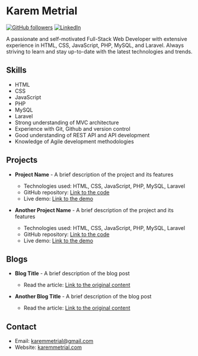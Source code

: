 # Karem Metrial

[![GitHub followers](https://img.shields.io/github/followers/karemmetrial.svg?label=Follow&style=social)](https://github.com/karemmetrial)
[![LinkedIn](https://img.shields.io/badge/-LinkedIn-black.svg?style=flat-square&logo=linkedin&colorB=555)](https://linkedin.com/in/karemmetrial)

A passionate and self-motivated Full-Stack Web Developer with extensive experience in HTML, CSS, JavaScript, PHP, MySQL, and Laravel. Always striving to learn and stay up-to-date with the latest technologies and trends.

## Skills

- HTML
- CSS
- JavaScript
- PHP
- MySQL
- Laravel
- Strong understanding of MVC architecture
- Experience with Git, Github and version control
- Good understanding of REST API and API development
- Knowledge of Agile development methodologies

## Projects

- **Project Name** - A brief description of the project and its features
  - Technologies used: HTML, CSS, JavaScript, PHP, MySQL, Laravel
  - GitHub repository: [Link to the code](https://github.com/karemmetrial/project-name)
  - Live demo: [Link to the demo](https://project-name.com)

- **Another Project Name** - A brief description of the project and its features
  - Technologies used: HTML, CSS, JavaScript, PHP, MySQL, Laravel
  - GitHub repository: [Link to the code](https://github.com/karemmetrial/another-project-name)
  - Live demo: [Link to the demo](https://another-project-name.com)

## Blogs

- **Blog Title** - A brief description of the blog post
  - Read the article: [Link to the original content](https://karemmetrial.com/blog-title)

- **Another Blog Title** - A brief description of the blog post
  - Read the article: [Link to the original content](https://karemmetrial.com/another-blog-title)

## Contact

- Email: karemmetrial@gmail.com
- Website: [karemmetrial.com](https://karemmetrial.com)






